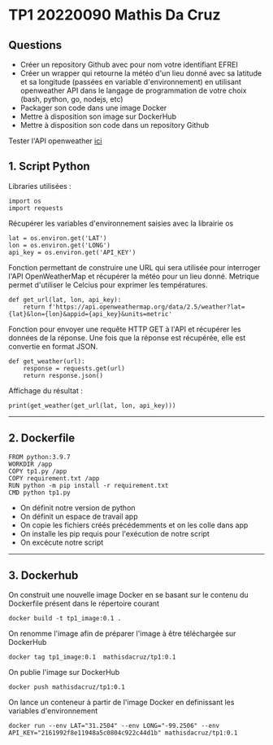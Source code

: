 # TP1 20220090 Mathis Da Cruz 

## Questions

* Créer un repository Github avec pour nom votre identifiant EFREI
* Créer un wrapper qui retourne la météo d'un lieu donné avec sa latitude et sa longitude
(passées en variable d'environnement) en utilisant openweather API dans le langage de
programmation de votre choix (bash, python, go, nodejs, etc)
* Packager son code dans une image Docker
* Mettre à disposition son image sur DockerHub
* Mettre à disposition son code dans un repository Github

Tester l'API openweather [ici](https://api.openweathermap.org/data/2.5/weather?lat=-31.2504&lon=-99.2506&appid=2161992f8e11948a5c0804c922c44d1b&units=metric)

## 1. Script Python

Libraries utilisées :

```
import os
import requests
```

Récupérer les variables d'environnement saisies avec la librairie os

```
lat = os.environ.get('LAT')
lon = os.environ.get('LONG')
api_key = os.environ.get('API_KEY')
```

Fonction permettant de construire une URL qui sera utilisée pour interroger l'API OpenWeatherMap et récupérer la météo pour un lieu donné. 
Metrique permet d'utiliser le Celcius pour exprimer les températures.

```
def get_url(lat, lon, api_key):
    return f'https://api.openweathermap.org/data/2.5/weather?lat={lat}&lon={lon}&appid={api_key}&units=metric'   
```

Fonction pour envoyer une requête HTTP GET à l'API et récupérer les données de la réponse.
Une fois que la réponse est récupérée, elle est convertie en format JSON.

```
def get_weather(url):
    response = requests.get(url)
    return response.json()  
```

Affichage du résultat :

```
print(get_weather(get_url(lat, lon, api_key)))
```

---

## 2. Dockerfile

```
FROM python:3.9.7
WORKDIR /app
COPY tp1.py /app
COPY requirement.txt /app
RUN python -m pip install -r requirement.txt
CMD python tp1.py
```

* On définit notre version de python
* On définit un espace de travail app
* On copie les fichiers créés précédemments et on les colle dans app
* On installe les pip requis pour l'exécution de notre script
* On excécute notre script

---

## 3. Dockerhub

On construit une nouvelle image Docker en se basant sur le contenu du Dockerfile présent dans le répertoire courant

```
docker build -t tp1_image:0.1 .
```

On renomme l'image afin de préparer l'image à être téléchargée sur DockerHub

```
docker tag tp1_image:0.1  mathisdacruz/tp1:0.1
```

On publie l'image sur DockerHub

```
docker push mathisdacruz/tp1:0.1
```

On lance un conteneur à partir de l'image Docker en definissant les variables d'environnement

```
docker run --env LAT="31.2504" --env LONG="-99.2506" --env API_KEY="2161992f8e11948a5c0804c922c44d1b" mathisdacruz/tp1:0.1
```